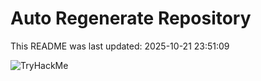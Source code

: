 # Auto Regenerate Repository

This README was last updated: 2025-10-21 23:51:09

 ![TryHackMe](https://tryhackme.com/badge/533634)